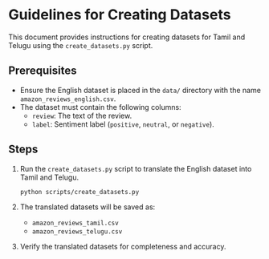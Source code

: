 # Guidelines for Creating Datasets

This document provides instructions for creating datasets for Tamil and Telugu using the `create_datasets.py` script.

## Prerequisites
- Ensure the English dataset is placed in the `data/` directory with the name `amazon_reviews_english.csv`.
- The dataset must contain the following columns:
  - `review`: The text of the review.
  - `label`: Sentiment label (`positive`, `neutral`, or `negative`).

## Steps
1. Run the `create_datasets.py` script to translate the English dataset into Tamil and Telugu.
   ```bash
   python scripts/create_datasets.py
   ```
2. The translated datasets will be saved as:
   - `amazon_reviews_tamil.csv`
   - `amazon_reviews_telugu.csv`

3. Verify the translated datasets for completeness and accuracy.